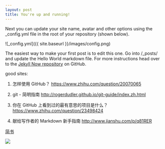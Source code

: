 ```yaml
---
layout: post
title: You're up and running!
---
```


Next you can update your site name, avatar and other options using the _config.yml file in the root of your repository (shown below).

![_config.yml]({{ site.baseurl }}/images/config.png)

The easiest way to make your first post is to edit this one. Go into /_posts/ and update the Hello World markdown file. For more instructions head over to the [Jekyll Now repository](https://github.com/barryclark/jekyll-now) on GitHub.

good sites:

1. 怎样使用 GitHub？  https://www.zhihu.com/question/20070065

2. git - 简明指南    http://rogerdudler.github.io/git-guide/index.zh.html

3. 你在 GitHub 上看到过的最有意思的项目是什么？  https://www.zhihu.com/question/23498424

4. 献给写作者的 Markdown 新手指南     http://www.jianshu.com/p/q81RER

[简书](http://www.jianshu.com)

![](http://ww4.sinaimg.cn/bmiddle/aa397b7fjw1dzplsgpdw5j.jpg)

